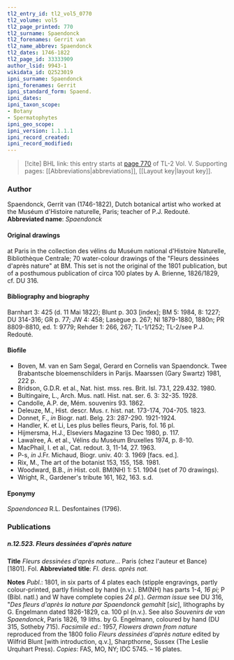 ```yaml
---
tl2_entry_id: tl2_vol5_0770
tl2_volume: vol5
tl2_page_printed: 770
tl2_surname: Spaendonck
tl2_forenames: Gerrit van
tl2_name_abbrev: Spaendonck
tl2_dates: 1746-1822
tl2_page_id: 33333909
author_lsid: 9943-1
wikidata_id: Q2523019
ipni_surname: Spaendonck
ipni_forenames: Gerrit
ipni_standard_form: Spaend.
ipni_dates: 
ipni_taxon_scope: 
- Botany
- Spermatophytes
ipni_geo_scope: 
ipni_version: 1.1.1.1
ipni_record_created: 
ipni_record_modified:
---
```



> [!cite] BHL link: this entry starts at [page 770](https://www.biodiversitylibrary.org/page/33333909) of TL-2 Vol. V.
> Supporting pages: [[Abbreviations|abbreviations]], [[Layout key|layout key]].

### Author

Spaendonck, Gerrit van (1746-1822), Dutch botanical artist who worked at the Muséum d'Histoire naturelle, Paris; teacher of P.J. Redouté. 
**Abbreviated name**: *Spaendonck*

#### Original drawings

at Paris in the collection des vélins du Muséum national d'Histoire Naturelle, Bibliothèque Centrale; 70 water-colour drawings of the "Fleurs dessinées d'après nature" at BM. This set is not the original of the 1801 publication, but of a posthumous publication of circa 100 plates by A. Brienne, 1826/1829, cf. DU 316.

#### Bibliography and biography

Barnhart 3: 425 (d. 11 Mai 1822); Blunt p. 303 \[index\]; BM 5: 1984, 8: 1227; DU 314-316; GR p. 77; JW 4: 458; Lasègue p. 267; NI 1879-1880, 1880n; PR 8809-8810, ed. 1: 9779; Rehder 1: 266, 267; TL-1/1252; TL-2/see P.J. Redouté.

#### Biofile

- Boven, M. van en Sam Segal, Gerard en Cornelis van Spaendonck. Twee Brabantsche bloemenschilders in Parijs. Maarssen (Gary Swartz) 1981, 222 p.
- Bridson, G.D.R. et al., Nat. hist. mss. res. Brit. Isl. 73.1, 229.432. 1980.
- Bultingaire, L., Arch. Mus. natl. Hist. nat. ser. 6. 3: 32-35. 1928.
- Candolle, A.P. de, Mém. souvenirs 93. 1862.
- Deleuze, M., Hist. descr. Mus. r. hist. nat. 173-174, 704-705. 1823.
- Donnet, F., *in* Biogr. natl. Belg. 23: 287-290. 1921-1924.
- Handler, K. et Li, Les plus belles fleurs, Paris, fol. 16 pl.
- Hijmersma, H.J., Elseviers Magazine 13 Dec 1980, p. 117.
- Lawalree, A. et al., Vélins du Muséum Bruxelles 1974, p. 8-10.
- MacPhail, I. et al., Cat. redout. 3, 11-14, 27. 1963.
- P-s, *in* J.Fr. Michaud, Biogr. univ. 40: 3. 1969 \[facs. ed.\].
- Rix, M., The art of the botanist 153, 155, 158. 1981.
- Woodward, B.B., *in* Hist. coll. BM(NH) 1: 51. 1904 (set of 70 drawings).
- Wright, R., Gardener's tribute 161, 162, 163. s.d.

#### Eponymy

*Spaendoncea* R.L. Desfontaines (1796).

### Publications

##### n.12.523. Fleurs dessinées d'après nature

**Title**
*Fleurs dessinées d'après nature*... Paris (chez l'auteur et Bance) \[1801\]. Fol.
**Abbreviated title**: *Fl. dess. après nat.*

**Notes**
*Publ*.: 1801, in six parts of 4 plates each (stipple engravings, partly colour-printed, partly finished by hand (n.v.). BM(NH) has parts 1-4, *16 pi*; P (Bibl. natl.) and W have complete copies *24 pl.*).
*German issue* see DU 316, "*Des fleurs d'après la nature par Spaendonck gemahlt* \[*sic*\], lithographs by G. Engelmann dated 1826-1829, ca. 100 pl (n.v.). See also *Souvenirs de van Spaendonck*, Paris 1826, 19 liths. by G. Engelmann, coloured by hand (DU 315, Sotheby 715).
*Facsimile ed*.: 1957, *Flowers drawn from nature* reproduced from the 1800 folio *Fleurs dessinées d'après nature* edited by Wilfrid Blunt \[with introduction, q.v.\], Sharpthorne, Sussex (The Leslie Urquhart Press). *Copies*: FAS, MO, NY; IDC 5745. – 16 plates.

